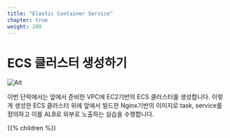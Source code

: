 ```yaml
---
title: "Elastic Container Service"
chapter: true
weight: 200
---
```


# ECS 클러스터 생성하기

![Alt](/public/images/architecture/ecs.png "vpc and ecr")

이번 단락에서는 앞에서 준비한 VPC에 EC2기반의 ECS 클러스터를 생성합니다. 이렇게 생성한 ECS 클러스터 위에 앞에서 빌드한 Nginx기반의 이미지로 task, service를 정의하고 이를 ALB로 외부로 노출하는 실습을 수행합니다.

{{% children %}}
